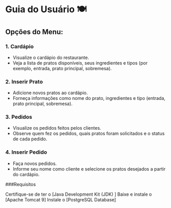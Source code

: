 # Guia do Usuário 🍽️


## Opções do Menu:

### 1. Cardápio
- Visualize o cardápio do restaurante.
- Veja a lista de pratos disponíveis, seus ingredientes e tipos (por exemplo, entrada, prato principal, sobremesa).

### 2. Inserir Prato
- Adicione novos pratos ao cardápio.
- Forneça informações como nome do prato, ingredientes e tipo (entrada, prato principal, sobremesa).

### 3. Pedidos
- Visualize os pedidos feitos pelos clientes.
- Observe quem fez os pedidos, quais pratos foram solicitados e o status de cada pedido.

### 4. Inserir Pedido
- Faça novos pedidos.
- Informe seu nome como cliente e selecione os pratos desejados a partir do cardápio.


###Requisitos

Certifique-se de ter o [Java Development Kit (JDK) ]
Baixe e instale o [Apache Tomcat 9]
Instale o [PostgreSQL Database]
